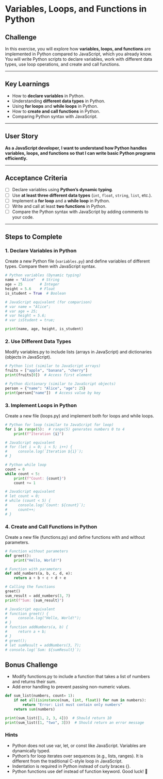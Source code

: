 # Variables, Loops, and Functions in Python

## Challenge

In this exercise, you will explore how **variables, loops, and functions** are implemented in Python compared to JavaScript, which you already know. You will write Python scripts to declare variables, work with different data types, use loop operations, and create and call functions.

---

## Key Learnings

- How to **declare variables** in Python.
- Understanding **different data types** in Python.
- Using **for loops** and **while loops** in Python.
- How to **create and call functions** in Python.
- Comparing Python syntax with JavaScript.

---

## User Story

**As a JavaScript developer, I want to understand how Python handles variables, loops, and functions so that I can write basic Python programs efficiently.**

---

## Acceptance Criteria

- [ ] Declare variables using **Python’s dynamic typing**.
- [ ] Use **at least three different data types** (`int`, `float`, `string`, `list`, etc.).
- [ ] Implement a **for loop** and a **while loop** in Python.
- [ ] Write and call at least **two functions** in Python.
- [ ] Compare the Python syntax with JavaScript by adding comments to your code.

---

## Steps to Complete

### 1. Declare Variables in Python

Create a new Python file (`variables.py`) and define variables of different types. Compare them with JavaScript syntax.

```python
# Python variables (Dynamic typing)
name = "Alice"   # String
age = 25        # Integer
height = 5.6    # Float
is_student = True  # Boolean

# JavaScript equivalent (for comparison)
# var name = "Alice";
# var age = 25;
# var height = 5.6;
# var isStudent = true;

print(name, age, height, is_student)
```

### 2. Use Different Data Types

Modify variables.py to include lists (arrays in JavaScript) and dictionaries (objects in JavaScript).

```python
# Python list (similar to JavaScript arrays)
fruits = ["apple", "banana", "cherry"]
print(fruits[0])  # Access first element

# Python dictionary (similar to JavaScript objects)
person = {"name": "Alice", "age": 25}
print(person["name"])  # Access value by key
```

### 3. Implement Loops in Python

Create a new file (loops.py) and implement both for loops and while loops.

```python
# Python for loop (similar to JavaScript for loop)
for i in range(5):  # range(5) generates numbers 0 to 4
    print(f"Iteration {i}")

# JavaScript equivalent
# for (let i = 0; i < 5; i++) {
#     console.log(`Iteration ${i}`);
# }

# Python while loop
count = 0
while count < 5:
    print(f"Count: {count}")
    count += 1

# JavaScript equivalent
# let count = 0;
# while (count < 5) {
#     console.log(`Count: ${count}`);
#     count++;
# }
```

### 4. Create and Call Functions in Python

Create a new file (functions.py) and define functions with and without parameters.

```python
# Function without parameters
def greet():
    print("Hello, World!")

# Function with parameters
def add_numbers(a, b, c, d, e):
    return a + b + c + d + e

# Calling the functions
greet()
sum_result = add_numbers(3, 7)
print(f"Sum: {sum_result}")

# JavaScript equivalent
# function greet() {
#     console.log("Hello, World!");
# }
# function addNumbers(a, b) {
#     return a + b;
# }
# greet();
# let sumResult = addNumbers(3, 7);
# console.log(`Sum: ${sumResult}`);
```

## Bonus Challenge

- Modify functions.py to include a function that takes a list of numbers and returns their sum.
- Add error handling to prevent passing non-numeric values.

```python
def sum_list(numbers, count= 1):
    if not all(isinstance(num, (int, float)) for num in numbers):
        return "Error: List must contain only numbers"
    return sum(numbers)

print(sum_list([1, 2, 3, 4]))  # Should return 10
print(sum_list([1, "two", 3]))  # Should return an error message
```

### Hints

- Python does not use var, let, or const like JavaScript. Variables are dynamically typed.
- Python’s for loop iterates over sequences (e.g., lists, ranges). It is different from the traditional C-style loop in JavaScript.
- Indentation is required in Python instead of curly braces {}.
- Python functions use def instead of function keyword.
  Good luck! 🐍
